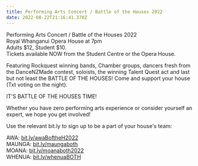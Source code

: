 ```yaml
---
title: Performing Arts Concert / Battle of the Houses 2022
date: 2022-08-22T21:16:41.370Z
---
```

Performing Arts Concert / Battle of the Houses 2022  
Royal Whanganui Opera House at 7pm  
Adults $12, Student $10.   
Tickets available NOW from the Student Centre or the Opera House.

Featuring Rockquest winning bands, Chamber groups, dancers fresh from the DanceNZMade contest, soloists, the winning Talent Quest act and last but not least the BATTLE OF THE HOUSES! Come and support your house (Txt voting on the night). 

IT'S BATTLE OF THE HOUSES TIME!  

Whether you have zero performing arts experience or consider yourself an expert, we hope you get involved!  

Use the relevant bit.ly to sign up to be a part of your house's team:  

AWA: [bit.ly/awaBoftheH2022](https://docs.google.com/forms/d/1OUhOhFMIQArcTtBxzwBhllYJSIM5ltE_oA89maHdnls/viewform?edit_requested=true)  
MAUNGA: [bit.ly/maungaboth](https://accounts.google.com/ServiceLogin/webreauth?service=wise&passive=1209600&osid=1&continue=https%3A%2F%2Fdocs.google.com%2Fforms%2Fd%2Fe%2F1FAIpQLSc8tG2bEUcp6IUEzYGQJdRMKPcB-XI4BFdw_4cmqKGpBd77vA%2Fviewform&followup=https%3A%2F%2Fdocs.google.com%2Fforms%2Fd%2Fe%2F1FAIpQLSc8tG2bEUcp6IUEzYGQJdRMKPcB-XI4BFdw_4cmqKGpBd77vA%2Fviewform&ltmpl=forms&authuser=0&flowName=GlifWebSignIn&flowEntry=ServiceLogin)  
MOANA: [bit.ly/moanaboth2022](https://docs.google.com/forms/d/1w-fUqzEihj50Wlho29Z88Oq0XKTYyG5Pa_Rm26Xp3bA/viewform?edit_requested=true)  
WHENUA: [bit.ly/whenuaBOTH](https://docs.google.com/forms/d/e/1FAIpQLSdBSwmnYfamiOFW7pE8XOEAnecNYOmH9REx9GRJ3ZNfxMt-RQ/viewform)